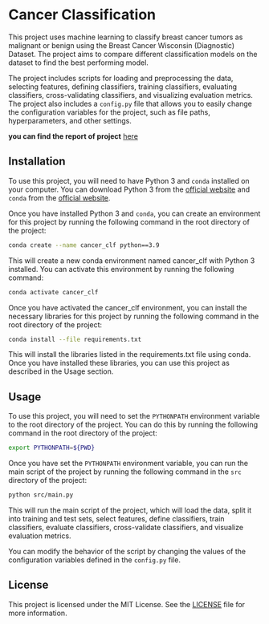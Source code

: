 # Cancer Classification

This project uses machine learning to classify breast cancer tumors as malignant or benign using the Breast Cancer Wisconsin (Diagnostic) Dataset. The project aims to compare different classification models on the dataset to find the best performing model.

The project includes scripts for loading and preprocessing the data, selecting features, defining classifiers, training classifiers, evaluating classifiers, cross-validating classifiers, and visualizing evaluation metrics. The project also includes a `config.py` file that allows you to easily change the configuration variables for the project, such as file paths, hyperparameters, and other settings.

**you can find the report of project** [here](reports/README.md)



## Installation

To use this project, you will need to have Python 3 and `conda` installed on your computer. You can download Python 3 from the [official website](https://www.python.org/downloads/) and `conda` from the [official website](https://docs.conda.io/en/latest/miniconda.html).

Once you have installed Python 3 and `conda`, you can create an environment for this project by running the following command in the root directory of the project:

```sh
conda create --name cancer_clf python==3.9
```

This will create a new conda environment named cancer_clf with Python 3 installed. You can activate this environment by running the following command:

```sh
conda activate cancer_clf
```
Once you have activated the cancer_clf environment, you can install the necessary libraries for this project by running the following command in the root directory of the project:

```sh
conda install --file requirements.txt
```
This will install the libraries listed in the requirements.txt file using conda. Once you have installed these libraries, you can use this project as described in the Usage section.


## Usage

To use this project, you will need to set the `PYTHONPATH` environment variable to the root directory of the project. You can do this by running the following command in the root directory of the project:

```sh
export PYTHONPATH=${PWD}
```

Once you have set the `PYTHONPATH` environment variable, you can run the main script of the project by running the following command in the `src` directory of the project:

```sh
python src/main.py
```

This will run the main script of the project, which will load the data, split it into training and test sets, select features, define classifiers, train classifiers, evaluate classifiers, cross-validate classifiers, and visualize evaluation metrics.

You can modify the behavior of the script by changing the values of the configuration variables defined in the `config.py` file.


## License

This project is licensed under the MIT License. See the [LICENSE](LICENSE) file for more information.